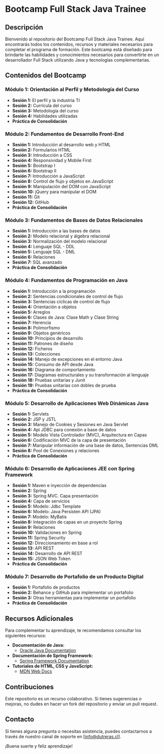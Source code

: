 # Bootcamp Full Stack Java Trainee

## Descripción
Bienvenido al repositorio del Bootcamp Full Stack Java Trainee. Aquí encontrarás todos los contenidos, recursos y materiales necesarios para completar el programa de formación. Este bootcamp está diseñado para brindarte las habilidades y conocimientos necesarios para convertirte en un desarrollador Full Stack utilizando Java y tecnologías complementarias.

## Contenidos del Bootcamp

### Módulo 1: Orientación al Perfil y Metodología del Curso
- **Sesión 1:** El perfil y la industria TI
- **Sesión 2:** Currícula del curso
- **Sesión 3:** Metodología del curso
- **Sesión 4:** Habilidades utilizadas
- **Práctica de Consolidación**

### Módulo 2: Fundamentos de Desarrollo Front-End
- **Sesión 1:** Introducción al desarrollo web y HTML
- **Sesión 2:** Formularios HTML
- **Sesión 3:** Introducción a CSS
- **Sesión 4:** Responsividad y Mobile First
- **Sesión 5:** Bootstrap I
- **Sesión 6:** Bootstrap II
- **Sesión 7:** Introducción a JavaScript
- **Sesión 8:** Control de flujo y objetos en JavaScript
- **Sesión 9:** Manipulación del DOM con JavaScript
- **Sesión 10:** jQuery para manipular el DOM
- **Sesión 11:** Git
- **Sesión 12:** GitHub
- **Práctica de Consolidación**

### Módulo 3: Fundamentos de Bases de Datos Relacionales
- **Sesión 1:** Introducción a las bases de datos
- **Sesión 2:** Modelo relacional y álgebra relacional
- **Sesión 3:** Normalización del modelo relacional
- **Sesión 4:** Lenguaje SQL - DDL
- **Sesión 5:** Lenguaje SQL - DML
- **Sesión 6:** Relaciones
- **Sesión 7:** SQL avanzado
- **Práctica de Consolidación**

### Módulo 4: Fundamentos de Programación en Java
- **Sesión 1:** Introducción a la programación
- **Sesión 2:** Sentencias condicionales de control de flujo
- **Sesión 3:** Sentencias cíclicas de control de flujo
- **Sesión 4:** Orientación a objetos
- **Sesión 5:** Arreglos
- **Sesión 6:** Clases de Java: Clase Math y Clase String
- **Sesión 7:** Herencia
- **Sesión 8:** Polimorfismo
- **Sesión 9:** Objetos genéricos
- **Sesión 10:** Principios de desarrollo
- **Sesión 11:** Patrones de diseño
- **Sesión 12:** Ficheros
- **Sesión 13:** Colecciones
- **Sesión 14:** Manejo de excepciones en el entorno Java
- **Sesión 15:** Consumo de API desde Java
- **Sesión 16:** Diagrama de comportamiento
- **Sesión 17:** Diagramas estructurales y su transformación al lenguaje
- **Sesión 18:** Pruebas unitarias y Junit
- **Sesión 19:** Pruebas unitarias con dobles de prueba
- **Práctica de Consolidación**

### Módulo 5: Desarrollo de Aplicaciones Web Dinámicas Java
- **Sesión 1:** Servlets
- **Sesión 2:** JSP y JSTL
- **Sesión 3:** Manejo de Cookies y Sesiones en Java Servlet
- **Sesión 4:** Api JDBC para conexión a base de datos
- **Sesión 5:** Modelo Vista Controlador (MVC), Arquitectura en Capas
- **Sesión 6:** Codificación MVC de la capa de presentación
- **Sesión 7:** Manipular información de una base de datos, Sentencias DML
- **Sesión 8:** Pool de Conexiones y relaciones
- **Práctica de Consolidación**

### Módulo 6: Desarrollo de Aplicaciones JEE con Spring Framework
- **Sesión 1:** Maven e inyección de dependencias
- **Sesión 2:** Spring
- **Sesión 3:** Spring MVC. Capa presentación
- **Sesión 4:** Capa de servicios
- **Sesión 5:** Modelo: Jdbc Template
- **Sesión 6:** Modelo: Java Persisten API (JPA)
- **Sesión 7:** Modelo: MyBatis
- **Sesión 8:** Integración de capas en un proyecto Spring
- **Sesión 9:** Relaciones
- **Sesión 10:** Validaciones en Spring
- **Sesión 11:** Spring Security
- **Sesión 12:** Direccionamiento en base a rol
- **Sesión 13:** API REST
- **Sesión 14:** Desarrollo de API REST
- **Sesión 15:** JSON Web Token
- **Práctica de Consolidación**

### Módulo 7: Desarrollo de Portafolio de un Producto Digital
- **Sesión 1:** Portafolio de productos
- **Sesión 2:** Behance y GitHub para implementar un portafolio
- **Sesión 3:** Otras herramientas para implementar un portafolio
- **Práctica de Consolidación**

## Recursos Adicionales

Para complementar tu aprendizaje, te recomendamos consultar los siguientes recursos:

- **Documentación de Java:**
  - [Oracle Java Documentation](https://docs.oracle.com/en/java/)
- **Documentación de Spring Framework:**
  - [Spring Framework Documentation](https://spring.io/projects/spring-framework#learn)
- **Tutoriales de HTML, CSS y JavaScript:**
  - [MDN Web Docs](https://developer.mozilla.org/es/docs/Web)

## Contribuciones
Este repositorio es un recurso colaborativo. Si tienes sugerencias o mejoras, no dudes en hacer un fork del repositorio y enviar un pull request.

## Contacto
Si tienes alguna pregunta o necesitas asistencia, puedes contactarnos a través de nuestro canal de soporte en [info@dutreras.cl].

¡Buena suerte y feliz aprendizaje!
